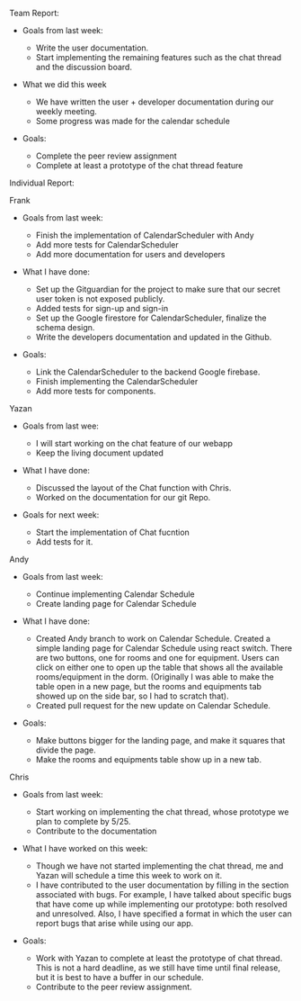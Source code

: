 Team Report: 
 - Goals from last week:
   - Write the user documentation.
   - Start implementing the remaining features such as the chat thread and the discussion board.

 - What we did this week
   - We have written the user + developer documentation during our weekly meeting. 
   - Some progress was made for the calendar schedule

 - Goals:
   - Complete the peer review assignment
   - Complete at least a prototype of the chat thread feature


Individual Report:

Frank
- Goals from last week: 
  - Finish the implementation of CalendarScheduler with Andy
  - Add more tests for CalendarScheduler
  - Add more documentation for users and developers

- What I have done:
   - Set up the Gitguardian for the project to make sure that our secret user token is not exposed publicly.
   - Added tests for sign-up and sign-in
   - Set up the Google firestore for CalendarScheduler, finalize the schema design.
   - Write the developers documentation and updated in the Github. 

- Goals:
   - Link the CalendarScheduler to the backend Google firebase.
   - Finish implementing the CalendarScheduler
   - Add more tests for components.


Yazan
- Goals from last wee:
  - I will start working on the chat feature of our webapp
  - Keep the living document updated
 
- What I have done:
  - Discussed the layout of the Chat function with Chris.
  - Worked on the documentation for our git Repo.
 
- Goals for next week:
  - Start the implementation of Chat fucntion 
  - Add tests for it.

Andy
- Goals from last week: 
   - Continue implementing Calendar Schedule
   - Create landing page for Calendar Schedule

- What I have done:
   - Created Andy branch to work on Calendar Schedule. Created a simple landing page for Calendar Schedule using react switch. There are two buttons, one for rooms and one for equipment. Users can click on either one to open up the table that shows all the available rooms/equipment in the dorm. (Originally I was able to make the table open in a new page, but the rooms and equipments tab showed up on the side bar, so I had to scratch that).
   - Created pull request for the new update on Calendar Schedule. 

- Goals:
   - Make buttons bigger for the landing page, and make it squares that divide the page.
   - Make the rooms and equipments table show up in a new tab.

Chris
 - Goals from last week:
   - Start working on implementing the chat thread, whose prototype we plan to complete by 5/25.
   - Contribute to the documentation

 - What I have worked on this week:
   - Though we have not started implementing the chat thread, me and Yazan will schedule a time this week to work on it.
   - I have contributed to the user documentation by filling in the section associated with bugs. For example, I have talked about specific bugs that have come up while implementing our prototype: both resolved and unresolved. Also, I have specified a format in which the user can report bugs that arise while using our app.

 - Goals:
   - Work with Yazan to complete at least the prototype of chat thread. This is not a hard deadline, as we still have time until final release, but it is best to have a buffer in our schedule.
   - Contribute to the peer review assignment.
